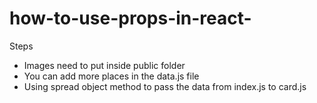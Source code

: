 # how-to-use-props-in-react-

Steps
- Images need to put inside public folder
- You can add more places in the data.js file
- Using spread object method to pass the data from index.js to card.js
